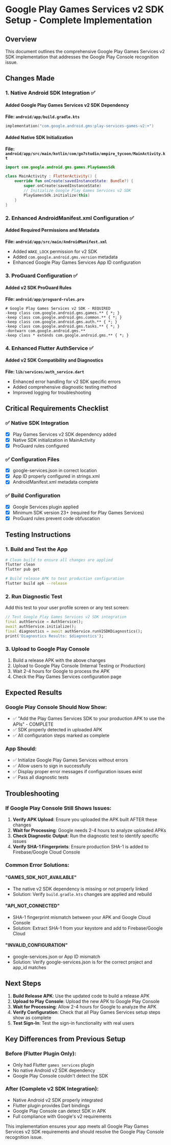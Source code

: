 # Google Play Games Services v2 SDK Setup - Complete Implementation

## Overview
This document outlines the comprehensive Google Play Games Services v2 SDK implementation that addresses the Google Play Console recognition issue.

## Changes Made

### 1. Native Android SDK Integration ✅

#### Added Google Play Games Services v2 SDK Dependency
**File: `android/app/build.gradle.kts`**
```kotlin
implementation("com.google.android.gms:play-services-games-v2:+")
```

#### Added Native SDK Initialization
**File: `android/app/src/main/kotlin/com/go7studio/empire_tycoon/MainActivity.kt`**
```kotlin
import com.google.android.gms.games.PlayGamesSdk

class MainActivity : FlutterActivity() {
    override fun onCreate(savedInstanceState: Bundle?) {
        super.onCreate(savedInstanceState)
        // Initialize Google Play Games Services v2 SDK
        PlayGamesSdk.initialize(this)
    }
}
```

### 2. Enhanced AndroidManifest.xml Configuration ✅

#### Added Required Permissions and Metadata
**File: `android/app/src/main/AndroidManifest.xml`**
- Added `WAKE_LOCK` permission for v2 SDK
- Added `com.google.android.gms.version` metadata
- Enhanced Google Play Games Services App ID configuration

### 3. ProGuard Configuration ✅

#### Added v2 SDK ProGuard Rules
**File: `android/app/proguard-rules.pro`**
```proguard
# Google Play Games Services v2 SDK - REQUIRED
-keep class com.google.android.gms.games.** { *; }
-keep class com.google.android.gms.common.** { *; }
-keep class com.google.android.gms.auth.** { *; }
-keep class com.google.android.gms.tasks.** { *; }
-dontwarn com.google.android.gms.**
-keep class * extends com.google.android.gms.** { *; }
```

### 4. Enhanced Flutter AuthService ✅

#### Added v2 SDK Compatibility and Diagnostics
**File: `lib/services/auth_service.dart`**
- Enhanced error handling for v2 SDK specific errors
- Added comprehensive diagnostic testing method
- Improved logging for troubleshooting

## Critical Requirements Checklist

### ✅ Native SDK Integration
- [x] Play Games Services v2 SDK dependency added
- [x] Native SDK initialization in MainActivity
- [x] ProGuard rules configured

### ✅ Configuration Files
- [x] google-services.json in correct location
- [x] App ID properly configured in strings.xml
- [x] AndroidManifest.xml metadata complete

### ✅ Build Configuration
- [x] Google Services plugin applied
- [x] Minimum SDK version 23+ (required for Play Games Services)
- [x] ProGuard rules prevent code obfuscation

## Testing Instructions

### 1. Build and Test the App

```bash
# Clean build to ensure all changes are applied
flutter clean
flutter pub get

# Build release APK to test production configuration
flutter build apk --release
```

### 2. Run Diagnostic Test

Add this test to your user profile screen or any test screen:

```dart
// Test Google Play Games Services v2 SDK integration
final authService = AuthService();
await authService.initialize();
final diagnostics = await authService.runV2SDKDiagnostics();
print('Diagnostics Results: $diagnostics');
```

### 3. Upload to Google Play Console

1. Build a release APK with the above changes
2. Upload to Google Play Console (Internal Testing or Production)
3. Wait 2-4 hours for Google to process the APK
4. Check the Play Games Services configuration page

## Expected Results

### Google Play Console Should Now Show:
- ✅ "Add the Play Games Services SDK to your production APK to use the APIs" - COMPLETE
- ✅ SDK properly detected in uploaded APK
- ✅ All configuration steps marked as complete

### App Should:
- ✅ Initialize Google Play Games Services without errors
- ✅ Allow users to sign in successfully
- ✅ Display proper error messages if configuration issues exist
- ✅ Pass all diagnostic tests

## Troubleshooting

### If Google Play Console Still Shows Issues:

1. **Verify APK Upload**: Ensure you uploaded the APK built AFTER these changes
2. **Wait for Processing**: Google needs 2-4 hours to analyze uploaded APKs
3. **Check Diagnostic Output**: Run the diagnostic test to identify specific issues
4. **Verify SHA-1 Fingerprints**: Ensure production SHA-1 is added to Firebase/Google Cloud Console

### Common Error Solutions:

#### "GAMES_SDK_NOT_AVAILABLE"
- The native v2 SDK dependency is missing or not properly linked
- Solution: Verify `build.gradle.kts` changes are applied and rebuild

#### "API_NOT_CONNECTED"
- SHA-1 fingerprint mismatch between your APK and Google Cloud Console
- Solution: Extract SHA-1 from your keystore and add to Firebase/Google Cloud

#### "INVALID_CONFIGURATION"
- google-services.json or App ID mismatch
- Solution: Verify google-services.json is for the correct project and app_id matches

## Next Steps

1. **Build Release APK**: Use the updated code to build a release APK
2. **Upload to Play Console**: Upload the new APK to Google Play Console
3. **Wait for Processing**: Allow 2-4 hours for Google to analyze the APK
4. **Verify Configuration**: Check that all Play Games Services setup steps show as complete
5. **Test Sign-In**: Test the sign-in functionality with real users

## Key Differences from Previous Setup

### Before (Flutter Plugin Only):
- Only had Flutter `games_services` plugin
- No native Android v2 SDK dependency
- Google Play Console couldn't detect the SDK

### After (Complete v2 SDK Integration):
- Native Android v2 SDK properly integrated
- Flutter plugin provides Dart bindings
- Google Play Console can detect SDK in APK
- Full compliance with Google's v2 requirements

This implementation ensures your app meets all Google Play Games Services v2 SDK requirements and should resolve the Google Play Console recognition issue. 